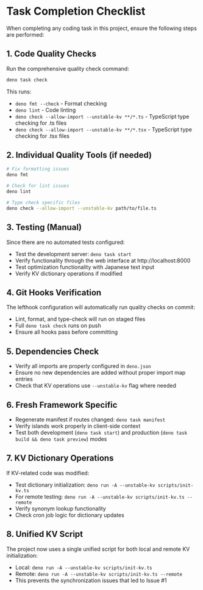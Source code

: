 # Task Completion Checklist

When completing any coding task in this project, ensure the following steps are
performed:

## 1. Code Quality Checks

Run the comprehensive quality check command:

```bash
deno task check
```

This runs:

- `deno fmt --check` - Format checking
- `deno lint` - Code linting
- `deno check --allow-import --unstable-kv **/*.ts` - TypeScript type checking
  for .ts files
- `deno check --allow-import --unstable-kv **/*.tsx` - TypeScript type checking
  for .tsx files

## 2. Individual Quality Tools (if needed)

```bash
# Fix formatting issues
deno fmt

# Check for lint issues
deno lint

# Type check specific files
deno check --allow-import --unstable-kv path/to/file.ts
```

## 3. Testing (Manual)

Since there are no automated tests configured:

- Test the development server: `deno task start`
- Verify functionality through the web interface at http://localhost:8000
- Test optimization functionality with Japanese text input
- Verify KV dictionary operations if modified

## 4. Git Hooks Verification

The lefthook configuration will automatically run quality checks on commit:

- Lint, format, and type-check will run on staged files
- Full `deno task check` runs on push
- Ensure all hooks pass before committing

## 5. Dependencies Check

- Verify all imports are properly configured in `deno.json`
- Ensure no new dependencies are added without proper import map entries
- Check that KV operations use `--unstable-kv` flag where needed

## 6. Fresh Framework Specific

- Regenerate manifest if routes changed: `deno task manifest`
- Verify islands work properly in client-side context
- Test both development (`deno task start`) and production
  (`deno task build && deno task preview`) modes

## 7. KV Dictionary Operations

If KV-related code was modified:

- Test dictionary initialization: `deno run -A --unstable-kv scripts/init-kv.ts`
- For remote testing: `deno run -A --unstable-kv scripts/init-kv.ts --remote`
- Verify synonym lookup functionality
- Check cron job logic for dictionary updates

## 8. Unified KV Script

The project now uses a single unified script for both local and remote KV
initialization:

- Local: `deno run -A --unstable-kv scripts/init-kv.ts`
- Remote: `deno run -A --unstable-kv scripts/init-kv.ts --remote`
- This prevents the synchronization issues that led to Issue #1
